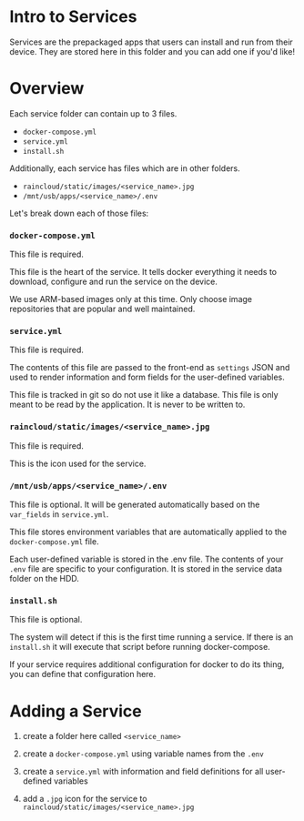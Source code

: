 # Intro to Services

Services are the prepackaged apps that users can install and run from their device.
They are stored here in this folder and you can add one if you'd like!

# Overview

Each service folder can contain up to 3 files.

- `docker-compose.yml`
- `service.yml`
- `install.sh`

Additionally, each service has files which are in other folders.

- `raincloud/static/images/<service_name>.jpg`
- `/mnt/usb/apps/<service_name>/.env`

Let's break down each of those files:

### `docker-compose.yml`

This file is required.

This file is the heart of the service. It tells docker everything it needs to download,
configure and run the service on the device.

We use ARM-based images only at this time. Only choose image repositories that are popular and well maintained.

### `service.yml`

This file is required.

The contents of this file are passed to the front-end as `settings` JSON and used
to render information and form fields for the user-defined variables.

This file is tracked in git so do not use it like a database. This file is only meant to be read by the application. It is never to be written to.

### `raincloud/static/images/<service_name>.jpg`

This file is required.

This is the icon used for the service.

### `/mnt/usb/apps/<service_name>/.env`

This file is optional. It will be generated automatically based on the `var_fields` in `service.yml`.

This file stores environment variables that are automatically applied to the `docker-compose.yml` file.

Each user-defined variable is stored in the .env file. The contents of your `.env` file are specific to your configuration. It is stored in the service data folder on the HDD.

### `install.sh`

This file is optional.

The system will detect if this is the first time running a service. If there is an `install.sh` it will execute that script before running docker-compose.

If your service requires additional configuration for docker to do its thing, you can define that configuration here.

# Adding a Service

1. create a folder here called `<service_name>`

2. create a `docker-compose.yml` using variable names from the `.env`

3. create a `service.yml` with information and field definitions for all user-defined variables

4. add a `.jpg` icon for the service to `raincloud/static/images/<service_name>.jpg`
